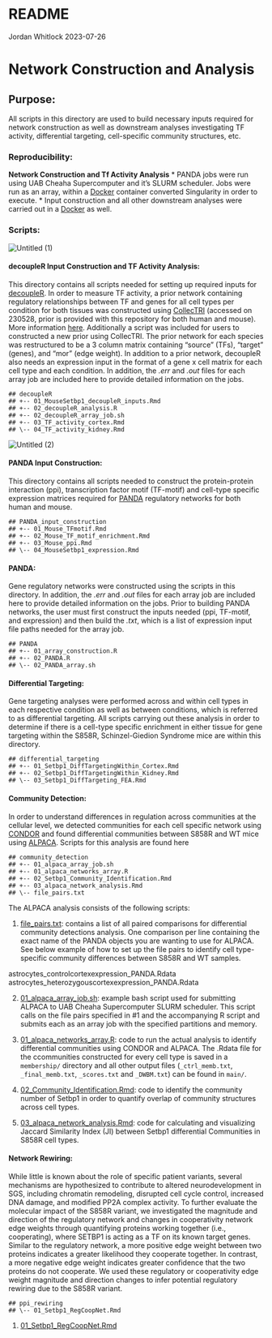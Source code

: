 README
================
Jordan Whitlock
2023-07-26

# Network Construction and Analysis

## Purpose:

All scripts in this directory are used to build necessary inputs
required for network construction as well as downstream analyses
investigating TF activity, differential targeting, cell-specific
community structures, etc.

### Reproducibility:

**Network Construction and Tf Activity Analysis** \* PANDA jobs were run
using UAB Cheaha Supercomputer and it’s SLURM scheduler. Jobs were run
as an array, within a
[Docker](https://hub.docker.com/repository/docker/jordanwhitlock/setbp1_manuscript_panda_1.0.1/general)
container converted Singularity in order to execute. \* Input
construction and all other downstream analyses were carried out in a
[Docker](https://hub.docker.com/repository/docker/jordanwhitlock/setbp1_manuscript/general)
as well.

### Scripts:

![Untitled (1)](https://github.com/lasseignelab/230227_JW_Setbp1Manuscript/assets/62023125/225dcd2f-f935-4656-ac13-816f7035b4ab)


#### decoupleR Input Construction and TF Activity Analysis:

This directory contains all scripts needed for setting up required
inputs for [decoupleR](https://saezlab.github.io/decoupleR/). In order
to measure TF activity, a prior network containing regulatory
relationships between TF and genes for all cell types per condition for
both tissues was constructed using
[CollecTRI](https://github.com/saezlab/CollecTRI) (accessed on 230528,
prior is provided with this repository for both human and mouse). More
information
[here](https://www.biorxiv.org/content/10.1101/2023.03.30.534849v1).
Additionally a script was included for users to constructed a new prior
using CollecTRI. The prior network for each species was restructured to
be a 3 column matrix containing “source” (TFs), “target” (genes), and
“mor” (edge weight). In addition to a prior network, decoupleR also
needs an expression input in the format of a gene x cell matrix for each
cell type and each condition. In addition, the *.err* and *.out* files
for each array job are included here to provide detailed information on
the jobs.

    ## decoupleR
    ## +-- 01_MouseSetbp1_decoupleR_inputs.Rmd
    ## +-- 02_decoupleR_analysis.R
    ## +-- 02_decoupleR_array_job.sh
    ## +-- 03_TF_activity_cortex.Rmd
    ## \-- 04_TF_activity_kidney.Rmd

![Untitled (2)](https://github.com/lasseignelab/230227_JW_Setbp1Manuscript/assets/62023125/b07d51a4-b5a0-4a29-9f50-6ecae8aff092)

#### PANDA Input Construction:

This directory contains all scripts needed to construct the
protein-protein interaction (ppi), transcription factor motif (TF-motif)
and cell-type specific expression matrices required for
[PANDA](https://netzoo.github.io/zooanimals/panda/) regulatory networks
for both human and mouse.

    ## PANDA_input_construction
    ## +-- 01_Mouse_TFmotif.Rmd
    ## +-- 02_Mouse_TF_motif_enrichment.Rmd
    ## +-- 03_Mouse_ppi.Rmd
    ## \-- 04_MouseSetbp1_expression.Rmd

#### PANDA:

Gene regulatory networks were constructed using the scripts in this
directory. In addition, the *.err* and *.out* files for each array job
are included here to provide detailed information on the jobs. Prior to
building PANDA networks, the user must first construct the inputs needed
(ppi, TF-motif, and expression) and then build the *.txt*, which is a
list of expression input file paths needed for the array job.

    ## PANDA
    ## +-- 01_array_construction.R
    ## +-- 02_PANDA.R
    ## \-- 02_PANDA_array.sh

#### Differential Targeting:

Gene targeting analyses were performed across and within cell types in
each respective condition as well as between conditions, which is
referred to as differential targeting. All scripts carrying out these
analysis in order to determine if there is a cell-type specific
enrichment in either tissue for gene targeting within the S858R,
Schinzel-Giedion Syndrome mice are within this directory.

    ## differential_targeting
    ## +-- 01_Setbp1_DiffTargetingWithin_Cortex.Rmd
    ## +-- 02_Setbp1_DiffTargetingWithin_Kidney.Rmd
    ## \-- 03_Setbp1_DiffTargeting_FEA.Rmd

#### Community Detection:

In order to understand differences in regulation across communities at
the cellular level, we detected communities for each cell specific
network using [CONDOR](https://netzoo.github.io/zooanimals/condor/) and
found differential communities between S858R and WT mice using
[ALPACA](https://netzoo.github.io/zooanimals/alpaca/). Scripts for this
analysis are found here

    ## community_detection
    ## +-- 01_alpaca_array_job.sh
    ## +-- 01_alpaca_networks_array.R
    ## +-- 02_Setbp1_Community_Identification.Rmd
    ## +-- 03_alpaca_network_analysis.Rmd
    ## \-- file_pairs.txt

The ALPACA analysis consists of the following scripts:

1.  [file_pairs.txt](https://github.com/lasseignelab/230227_JW_Setbp1Manuscript/blob/main/src/network_scripts/community_detection/file_pairs.txt):
    contains a list of all paired comparisons for differential community
    detections analysis. One comparison per line containing the exact
    name of the PANDA objects you are wanting to use for ALPACA. See
    below example of how to set up the file pairs to identify cell
    type-specific community differences between S858R and WT samples.

astrocytes_controlcortexexpression_PANDA.Rdata
astrocytes_heterozygouscortexexpression_PANDA.Rdata

2.  [01_alpaca_array_job.sh](https://github.com/lasseignelab/230227_JW_Setbp1Manuscript/blob/main/src/network_scripts/community_detection/alpaca_array_job.sh):
    example bash script used for submitting ALPACA to UAB Cheaha
    Supercomputer SLURM scheduler. This script calls on the file pairs
    specified in \#1 and the accompanying R script and submits each as
    an array job with the specified partitions and memory.

3.  [01_alpaca_networks_array.R](https://github.com/lasseignelab/230227_JW_Setbp1Manuscript/blob/main/src/network_scripts/community_detection/alpaca_networks_array.R):
    code to run the actual analysis to identify differential communities
    using CONDOR and ALPACA. The .Rdata file for the ccommunities
    constructed for every cell type is saved in a `membership/`
    directory and all other output files (`_ctrl_memb.txt`,
    `_final_memb.txt`, `_scores.txt` and `_DWBM.txt`) can be found in
    `main/`.

4.  [02_Community_Identification.Rmd](https://github.com/lasseignelab/230227_JW_Setbp1Manuscript/blob/main/src/network_scripts/community_detection/02_Setbp1_Community_Identification.Rmd):
    code to identify the community number of Setbp1 in order to quantify
    overlap of community structures across cell types.

5.  [03_alpaca_network_analysis.Rmd](https://github.com/lasseignelab/230227_JW_Setbp1Manuscript/blob/main/src/network_scripts/community_detection/03_alpaca_network_analysis.Rmd):
    code for calculating and visualizing Jaccard Similarity Index (JI)
    between Setbp1 differential Communities in S858R cell types.

#### Network Rewiring:

While little is known about the role of specific patient variants,
several mechanisms are hypothesized to contribute to altered
neurodevelopment in SGS, including chromatin remodeling, disrupted cell
cycle control, increased DNA damage, and modified PP2A complex activity.
To further evaluate the molecular impact of the S858R variant, we
investigated the magnitude and direction of the regulatory network and
changes in cooperativity network edge weights through quantifying
proteins working together (i.e., cooperating), where SETBP1 is acting as
a TF on its known target genes. Similar to the regulatory network, a
more positive edge weight between two proteins indicates a greater
likelihood they cooperate together. In contrast, a more negative edge
weight indicates greater confidence that the two proteins do not
cooperate. We used these regulatory or cooperativity edge weight
magnitude and direction changes to infer potential regulatory rewiring
due to the S858R variant.

    ## ppi_rewiring
    ## \-- 01_Setbp1_RegCoopNet.Rmd

1.  [01_Setbp1_RegCoopNet.Rmd](https://github.com/lasseignelab/230227_JW_Setbp1Manuscript/blob/main/src/network_scripts/ppi_rewiring/01_Setbp1_RegCoopNet.Rmd)
